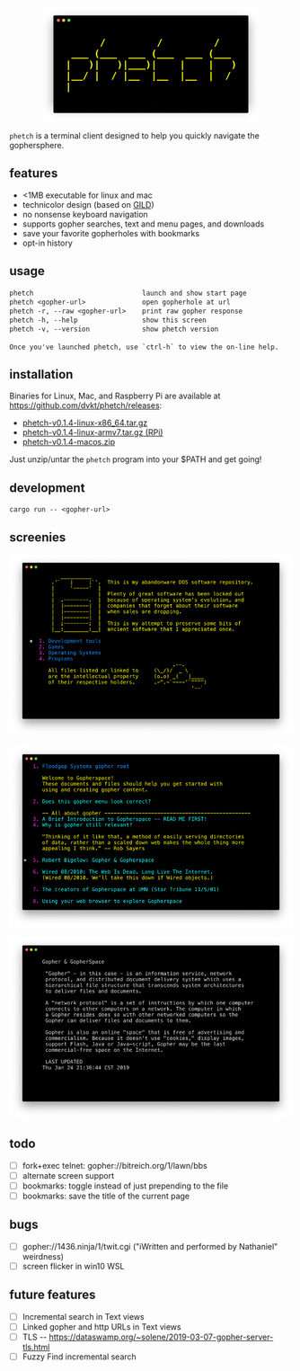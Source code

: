 <p align="center">
    <img src="./img/logo.png">
</p>

`phetch` is a terminal client designed to help you quickly navigate the gophersphere.

## features

- <1MB executable for linux and mac
- technicolor design (based on [GILD](https://github.com/dvkt/gild))
- no nonsense keyboard navigation
- supports gopher searches, text and menu pages, and downloads
- save your favorite gopherholes with bookmarks
- opt-in history

## usage

    phetch                           launch and show start page
    phetch <gopher-url>              open gopherhole at url
    phetch -r, --raw <gopher-url>    print raw gopher response
    phetch -h, --help                show this screen
    phetch -v, --version             show phetch version

    Once you've launched phetch, use `ctrl-h` to view the on-line help.

## installation

Binaries for Linux, Mac, and Raspberry Pi are available at https://github.com/dvkt/phetch/releases:

- [phetch-v0.1.4-linux-x86_64.tar.gz](https://github.com/dvkt/phetch/releases/download/v0.1.4/phetch-v0.1.4-linux-x86_64.tar.gz)
- [phetch-v0.1.4-linux-armv7.tar.gz (RPi)](https://github.com/dvkt/phetch/releases/download/v0.1.4/phetch-v0.1.4-linux-armv7.tar.gz)
- [phetch-v0.1.4-macos.zip](https://github.com/dvkt/phetch/releases/download/v0.1.4/phetch-v0.1.4-macos.zip)

Just unzip/untar the `phetch` program into your $PATH and get going!

## development

    cargo run -- <gopher-url>

## screenies

![DOS Archive](./img/dos.png)

![Menu View](./img/menu-view.png)

![Text View](./img/text-view.png)

## todo

- [ ] fork+exec telnet: gopher://bitreich.org/1/lawn/bbs
- [ ] alternate screen support
- [ ] bookmarks: toggle instead of just prepending to the file
- [ ] bookmarks: save the title of the current page

## bugs

- [ ] gopher://1436.ninja/1/twit.cgi ("iWritten and performed by Nathaniel" weirdness)
- [ ] screen flicker in win10 WSL 

## future features

- [ ] Incremental search in Text views
- [ ] Linked gopher and http URLs in Text views
- [ ] TLS -- https://dataswamp.org/~solene/2019-03-07-gopher-server-tls.html
- [ ] Fuzzy Find incremental search
